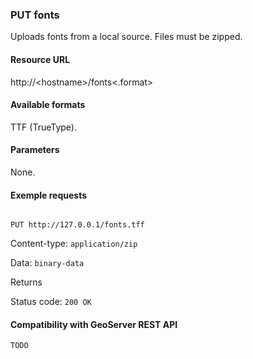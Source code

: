 ### PUT fonts

Uploads fonts from a local source.
Files must be zipped.

#### Resource URL

http://\<hostname\>/fonts\<.format\>

#### Available formats

TTF (TrueType).

#### Parameters

None.

#### Exemple requests

###### 

`PUT http://127.0.0.1/fonts.tff`

Content-type: `application/zip`

Data: `binary-data`

Returns

Status code: `200 OK`

#### Compatibility with GeoServer REST API

`TODO`